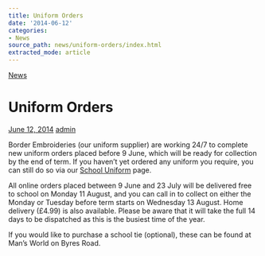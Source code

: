 ```yaml
---
title: Uniform Orders
date: '2014-06-12'
categories:
- News
source_path: news/uniform-orders/index.html
extracted_mode: article
---
```

[News](category/news/)

# Uniform Orders

[June 12, 2014](news/uniform-orders/) [admin](author/admin/)

Border Embroideries (our uniform supplier) are working 24/7 to complete new uniform orders placed before 9 June, which will be ready for collection by the end of term. If you haven’t yet ordered any uniform you require, you can still do so via our [School Uniform](http://www.hyndlandprimaryparentcouncil.org/school-uniform/) page.

All online orders placed between 9 June and 23 July will be delivered free to school on Monday 11 August, and you can call in to collect on either the Monday or Tuesday before term starts on Wednesday 13 August. Home delivery (£4.99) is also available. Please be aware that it will take the full 14 days to be dispatched as this is the busiest time of the year.

If you would like to purchase a school tie (optional), these can be found at Man’s World on Byres Road.
